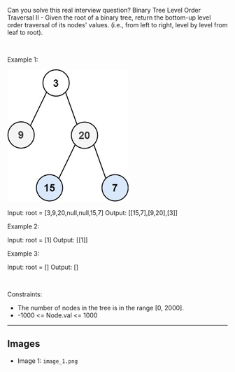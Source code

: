 Can you solve this real interview question? Binary Tree Level Order Traversal II - Given the root of a binary tree, return the bottom-up level order traversal of its nodes' values. (i.e., from left to right, level by level from leaf to root).

 

Example 1:

![Example 1](./image_1.png)


Input: root = [3,9,20,null,null,15,7]
Output: [[15,7],[9,20],[3]]


Example 2:


Input: root = [1]
Output: [[1]]


Example 3:


Input: root = []
Output: []


 

Constraints:

 * The number of nodes in the tree is in the range [0, 2000].
 * -1000 <= Node.val <= 1000

---

## Images

- Image 1: `image_1.png`

